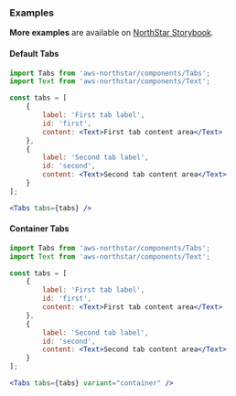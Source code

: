 ### Examples

**More examples** are available on <a href="https://storybook.northstar.aws-prototyping.cloud/?path=/story/components-tabs--default" target="_blank" rel="noreferrer noopener">NorthStar Storybook</a>.

#### Default Tabs

```jsx
import Tabs from 'aws-northstar/components/Tabs';
import Text from 'aws-northstar/components/Text';

const tabs = [
    {
        label: 'First tab label',
        id: 'first',
        content: <Text>First tab content area</Text>
    },
    {
        label: 'Second tab label',
        id: 'second',
        content: <Text>Second tab content area</Text>
    }
];

<Tabs tabs={tabs} />
```

#### Container Tabs

```jsx
import Tabs from 'aws-northstar/components/Tabs';
import Text from 'aws-northstar/components/Text';

const tabs = [
    {
        label: 'First tab label',
        id: 'first',
        content: <Text>First tab content area</Text>
    },
    {
        label: 'Second tab label',
        id: 'second',
        content: <Text>Second tab content area</Text>
    }
];

<Tabs tabs={tabs} variant="container" />
```
